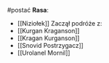 #postać 
**Rasa**:
- [[Niziołek]]
Zaczął podróże z:
- [[Kurgan Kraganson]]
- [[Kragan Kurganson]]
- [[Snovid Postrzygacz]]
- [[Urolanel Mornil]]